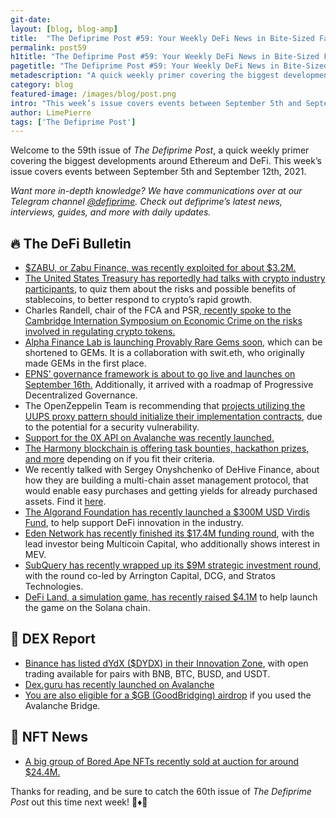 ```yaml
---
git-date:
layout: [blog, blog-amp]
title:  "The Defiprime Post #59: Your Weekly DeFi News in Bite-Sized Fashion"
permalink: post59
h1title: "The Defiprime Post #59: Your Weekly DeFi News in Bite-Sized Fashion"
pagetitle: "The Defiprime Post #59: Your Weekly DeFi News in Bite-Sized Fashion"
metadescription: "A quick weekly primer covering the biggest developments around Ethereum and DeFi. This week’s issue covers events between September 5th and September 12th, 2021"
category: blog
featured-image: /images/blog/post.png
intro: "This week’s issue covers events between September 5th and September 12th, 2021"
author: LimePierre
tags: ['The Defiprime Post']
---
```


Welcome to the 59th issue of _The Defiprime Post_, a quick weekly primer covering the biggest developments around Ethereum and DeFi. This week’s issue covers events between September 5th and September 12th, 2021.

_Want more in-depth knowledge? We have communications over at our Telegram channel [@defiprime](https://t.me/defiprime). Check out defiprime’s latest news, interviews, guides, and more with daily updates._


## 🔥 The DeFi Bulletin

* [$ZABU, or Zabu Finance, was recently exploited for about $3.2M.](https://twitter.com/defiprime/status/1436875673193234437)
* [The United States Treasury has reportedly had talks with crypto industry participants](https://www.reuters.com/technology/exclusive-us-treasury-financial-industry-discuss-cryptocurrency-stablecoins-2021-09-10/), to quiz them about the risks and possible benefits of stablecoins, to better respond to crypto’s rapid growth.
* Charles Randell, chair of the FCA and PSR,[ recently spoke to the Cambridge Internation Symposium on Economic Crime on the risks involved in regulating crypto tokens.](https://www.fca.org.uk/news/speeches/risks-token-regulation)
* [Alpha Finance Lab is launching Provably Rare Gems soon,](https://blog.alphafinance.io/alpha-venturing-into-the-metaverse-with-provably-rare-gems/) which can be shortened to GEMs. It is a collaboration with swit.eth, who originally made GEMs in the first place.
* [EPNS’ governance framework is about to go live and launches on September 16th.](https://medium.com/ethereum-push-notification-service/epns-governance-goes-live-lets-push-for-progressive-decentralized-governance-7448b58b89b4) Additionally, it arrived with a roadmap of Progressive Decentralized Governance.
* The OpenZeppelin Team is recommending that [projects utilizing the UUPS proxy pattern should initialize their implementation contracts](https://forum.openzeppelin.com/t/security-advisory-initialize-uups-implementation-contracts/15301), due to the potential for a security vulnerability.
* [Support for the 0X API on Avalanche was recently launched.](https://blog.0x.org/0x-api-is-now-available-on-avalanche/?s=09)
* [The Harmony blockchain is offering task bounties, hackathon prizes, and more](https://open.harmony.one/300m-on-bounties-grants-daos/apply-for-grants-or-dao) depending on if you fit their criteria.
* We recently talked with Sergey Onyshchenko of DeHive Finance, about how they are building a multi-chain asset management protocol, that would enable easy purchases and getting yields for already purchased assets. Find it [here](https://defiprime.com/dehive).
* [The Algorand Foundation has recently launched a $300M USD Virdis Fund](https://algorand.foundation/news/viridis), to help support DeFi innovation in the industry.
* [Eden Network has recently finished its $17.4M funding round](https://www.theblockcrypto.com/post/116935/eden-network-priority-transaction-ethereum-funding-token-sale), with the lead investor being Multicoin Capital, who additionally shows interest in MEV.
* [SubQuery has recently wrapped up its $9M strategic investment round](https://subquery.medium.com/series-a-1abed6c1c2af), with the round co-led by Arrington Capital, DCG, and Stratos Technologies.
* [DeFi Land, a simulation game, has recently raised $4.1M](https://cointelegraph.com/news/defi-land-raises-4-1m-to-launch-decentralized-finance-game-on-solana) to help launch the game on the Solana chain.


## 💱 DEX Report

* [Binance has listed dYdX ($DYDX) in their Innovation Zone](https://www.binance.com/en/support/announcement/f932763eb4854916b8456497ccd8ff88), with open trading available for pairs with BNB, BTC, BUSD, and USDT.
* [Dex.guru has recently launched on Avalanche](https://twitter.com/dexguru/status/1435996577525481480?s=20)
* [You are also eligible for a $GB (GoodBridging) airdrop](https://dex.guru/token/0x90842eb834cfd2a1db0b1512b254a18e4d396215-avalanche) if you used the Avalanche Bridge.


## 💎 NFT News

* [ A big group of Bored Ape NFTs recently sold at auction for around $24.4M.](https://www.theverge.com/2021/9/9/22664469/bored-ape-yacht-club-sothebys-auction-amount) 

Thanks for reading, and be sure to catch the 60th issue of _The Defiprime Post_ out this time next week! 👋♦️👋